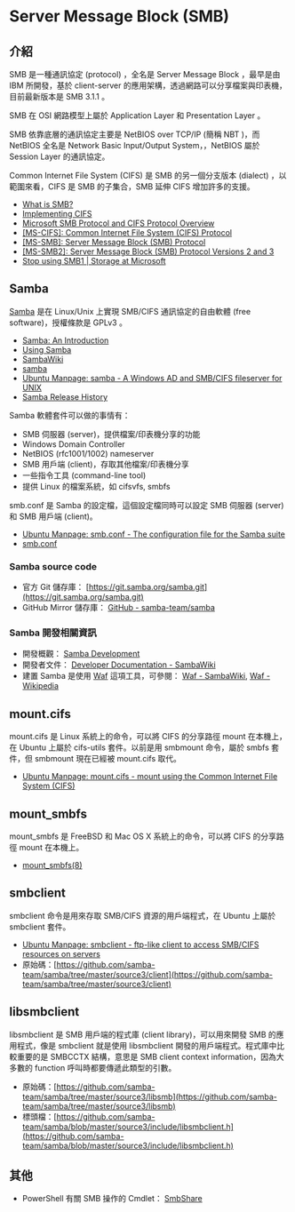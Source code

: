 # Server Message Block (SMB)

## 介紹

SMB 是一種通訊協定 (protocol) ，全名是  Server Message Block ，最早是由 IBM 所開發，基於 client-server 的應用架構，透過網路可以分享檔案與印表機，目前最新版本是 SMB 3.1.1 。

SMB 在 OSI 網路模型上屬於 Application Layer 和 Presentation Layer 。

SMB 依靠底層的通訊協定主要是 NetBIOS over TCP/IP (簡稱 NBT )，而 NetBIOS 全名是 Network Basic Input/Output System，，NetBIOS 屬於 Session Layer 的通訊協定。

Common Internet File System (CIFS) 是 SMB 的另一個分支版本 (dialect) ，以範圍來看，CIFS 是 SMB 的子集合，SMB 延伸 CIFS 增加許多的支援。

* [What is SMB?](https://www.samba.org/cifs/docs/what-is-smb.html)
* [Implementing CIFS](http://www.ubiqx.org/cifs/)
* [Microsoft SMB Protocol and CIFS Protocol Overview](https://msdn.microsoft.com/en-us/library/windows/desktop/aa365233(v=vs.85).aspx)
* [[MS-CIFS]: Common Internet File System (CIFS) Protocol](https://msdn.microsoft.com/en-us/library/ee442092.aspx)
* [[MS-SMB]: Server Message Block (SMB) Protocol](https://msdn.microsoft.com/en-us/library/cc246231.aspx)
* [[MS-SMB2]: Server Message Block (SMB) Protocol Versions 2 and 3](https://msdn.microsoft.com/en-us/library/cc246482.aspx)
* [Stop using SMB1 | Storage at Microsoft](https://blogs.technet.microsoft.com/filecab/2016/09/16/stop-using-smb1/)

## Samba

[Samba](https://www.samba.org/) 是在 Linux/Unix 上實現 SMB/CIFS 通訊協定的自由軟體 (free software)，授權條款是 GPLv3 。

* [Samba: An Introduction](https://www.samba.org/samba/docs/SambaIntro.html)
* [Using Samba](http://www.oreilly.com/openbook/samba/book/index.html)
* [SambaWiki](https://wiki.samba.org/index.php/Main_Page)
* [samba](https://www.samba.org/samba/docs/current/man-html/samba.7.html)
* [Ubuntu Manpage: samba - A Windows AD and SMB/CIFS fileserver for UNIX](http://manpages.ubuntu.com/manpages/xenial/man7/samba.7.html)
* [Samba Release History](https://www.samba.org/samba/history/)

Samba 軟體套件可以做的事情有：

* SMB 伺服器 (server)，提供檔案/印表機分享的功能
* Windows Domain Controller
* NetBIOS (rfc1001/1002) nameserver
* SMB 用戶端 (client)，存取其他檔案/印表機分享
* 一些指令工具 (command-line tool)
* 提供 Linux 的檔案系統，如 cifsvfs, smbfs

smb.conf 是 Samba 的設定檔，這個設定檔同時可以設定 SMB 伺服器 (server) 和 SMB 用戶端 (client)。

* [Ubuntu Manpage: smb.conf - The configuration file for the Samba suite](http://manpages.ubuntu.com/manpages/xenial/man5/smb.conf.5.html)
* [smb.conf](https://www.samba.org/samba/docs/current/man-html/smb.conf.5.html)

### Samba source code

* 官方 Git 儲存庫： [https://git.samba.org/samba.git](https://git.samba.org/samba.git)
* GitHub Mirror 儲存庫： [GitHub - samba-team/samba](https://github.com/samba-team/samba)

### Samba 開發相關資訊

* 開發概觀： [Samba Development](https://www.samba.org/samba/devel/)
* 開發者文件： [Developer Documentation - SambaWiki](https://wiki.samba.org/index.php/Developer_Documentation)
* 建置 Samba 是使用 [Waf](https://waf.io/) 這項工具，可參閱： [Waf - SambaWiki](https://wiki.samba.org/index.php/Waf), [Waf - Wikipedia](https://en.wikipedia.org/wiki/Waf)

## mount.cifs

mount.cifs 是 Linux 系統上的命令，可以將 CIFS 的分享路徑 mount 在本機上，在 Ubuntu 上屬於 cifs-utils 套件。以前是用 smbmount 命令，屬於 smbfs 套件，但 smbmount 現在已經被 mount.cifs 取代。

* [Ubuntu Manpage: mount.cifs - mount using the Common Internet File System (CIFS)](http://manpages.ubuntu.com/manpages/xenial/man8/mount.cifs.8.html)

## mount_smbfs

mount_smbfs 是 FreeBSD 和 Mac OS X 系統上的命令，可以將 CIFS 的分享路徑 mount 在本機上。

* [mount_smbfs(8)](https://www.freebsd.org/cgi/man.cgi?mount_smbfs(8))

## smbclient

smbclient 命令是用來存取 SMB/CIFS 資源的用戶端程式，在 Ubuntu 上屬於 smbclient 套件。

* [Ubuntu Manpage: smbclient - ftp-like client to access SMB/CIFS resources on servers](http://manpages.ubuntu.com/manpages/xenial/en/man1/smbclient.1.html)
* 原始碼：[https://github.com/samba-team/samba/tree/master/source3/client](https://github.com/samba-team/samba/tree/master/source3/client)

## libsmbclient

libsmbclient 是 SMB 用戶端的程式庫 (client library)，可以用來開發 SMB 的應用程式，像是 smbclient 就是使用 libsmbclient 開發的用戶端程式。程式庫中比較重要的是 SMBCCTX 結構，意思是 SMB client context information，因為大多數的 function 呼叫時都要傳遞此類型的引數。

* 原始碼：[https://github.com/samba-team/samba/tree/master/source3/libsmb](https://github.com/samba-team/samba/tree/master/source3/libsmb)
* 標頭檔：[https://github.com/samba-team/samba/blob/master/source3/include/libsmbclient.h](https://github.com/samba-team/samba/blob/master/source3/include/libsmbclient.h)

## 其他

* PowerShell 有關 SMB 操作的 Cmdlet： [SmbShare](https://docs.microsoft.com/en-us/powershell/module/smbshare/?view=win10-ps)
